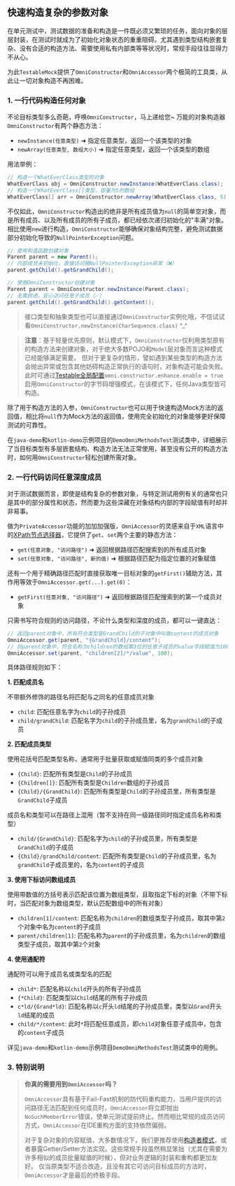 快速构造复杂的参数对象
---

在单元测试中，测试数据的准备和构造是一件既必须又繁琐的任务，面向对象的层层封装，在测试时就成为了初始化对象状态的重重阻碍。尤其遇到类型结构嵌套复杂、没有合适的构造方法、需要使用私有内部类等等状况时，常规手段往往显得力不从心。

为此`TestableMock`提供了`OmniConstructor`和`OmniAccessor`两个极简的工具类，从此让一切对象构造不再困难。

### 1. 一行代码构造任何对象

不论目标类型多么奇葩，呼唤`OmniConstructor`，马上递给您~ 万能的对象构造器`OmniConstructor`有两个静态方法：

- `newInstance(任意类型)` ➜ 指定任意类型，返回一个该类型的对象
- `newArray(任意类型, 数组大小)` ➜ 指定任意类型，返回一个该类型的数组

用法举例：

```java
// 构造一个WhatEverClass类型的对象
WhatEverClass obj = OmniConstructor.newInstance(WhatEverClass.class);
// 构造一个WhatEverClass[]类型，容量为5的数组
WhatEverClass[] arr = OmniConstructor.newArray(WhatEverClass.class, 5);
```

不仅如此，`OmniConstructor`构造出的绝非是所有成员值为`null`的简单空对象，而是所有成员、以及所有成员的所有子成员，都已经依次递归初始化的"丰满"对象。相比使用`new`进行构造，`OmniConstructor`能够确保对象结构完整，避免测试数据部分初始化导致的`NullPointerException`问题。

```java
// 使用构造函数创建对象
Parent parent = new Parent();
// 内部成员未初始化，直接访问报NullPointerException异常（❌）
parent.getChild().getGrandChild();

// 使用OmniConstructor创建对象
Parent parent = OmniConstructor.newInstance(Parent.class);
// 无需顾虑，安心访问任意子成员（✅）
parent.getChild().getGrandChild().getContent();
```

> 接口类型和抽象类型也可以直接通过`OmniConstructor`实例化哦，不信试试看`OmniConstructor.newInstance(CharSequence.class)` ^_^

> **注意**：基于轻量优先原则，默认模式下，`OmniConstructor`仅利用类型原有的构造方法来创建对象，对于绝大多数POJO和`Model`层对象而言这种模式已经能够满足需要。
> 但对于更复杂的情形，譬如遇到某些类型的构造方法会抛出异常或包含其他妨碍构造正常执行的语句时，对象构造可能会失败。
> 此时可通过[Testable全局配置](zh-cn/doc/javaagent-args.md)`omni.constructor.enhance.enable = true`启用`OmniConstructor`的字节码增强模式，在该模式下，任何Java类型皆可构造。

除了用于构造方法的入参，`OmniConstructor`也可以用于快速构造Mock方法的返回值，相比将`null`作为Mock方法的返回值，使用完全初始化的对象能够更好保障测试的可靠性。

在`java-demo`和`kotlin-demo`示例项目的`DemoOmniMethodsTest`测试类中，详细展示了当目标类型有多层嵌套结构、构造方法无法正常使用，甚至没有公开的构造方法时，如何用`OmniConstructor`轻松创建所需对象。

### 2. 一行代码访问任意深度成员

对于测试数据而言，即使是结构复杂的参数对象，与特定测试用例有关的通常也只是其中的部分属性和状态，然而要为这些深藏在对象结构内部的字段赋值有时却并非易事。

做为`PrivateAccessor`功能的加加加强版，`OmniAccessor`的灵感来自于`XML`语言中的[XPath节点选择器](https://www.w3school.com.cn/xpath/xpath_syntax.asp)，它提供了`get`、`set`两个主要的静态方法：

- `get(任意对象, "访问路径")` ➜ 返回根据路径匹配搜索到的所有成员对象
- `set(任意对象, "访问路径", 新的值)` ➜ 根据路径匹配为指定位置的对象赋值

还有一个用于精确路径匹配时直接获取唯一目标对象的`getFirst()`辅助方法，其作用等效于`OmniAccessor.get(...).get(0)`：

- `getFirst(任意对象, "访问路径")` ➜ 返回根据路径匹配搜索到的第一个成员对象

只需书写符合规则的访问路径，不论什么类型和深度的成员，都可以一键直达：

```java
// 返回parent对象中，所有符合类型是GrandChild的子对象中叫做content的成员对象
OmniAccessor.get(parent, "{GrandChild}/content");
// 将parent对象中，符合名称为children的数组第3位的任意子成员的value字段赋值为100
OmniAccessor.set(parent, "children[2]/*/value", 100);
```

具体路径规则如下：

**1. 匹配成员名**

不带额外修饰的路径名将匹配与之同名的任意成员对象

- `child`: 匹配任意名字为`child`的子孙成员
- `child/grandChild`: 匹配名字为`child`的子孙成员里，名为`grandChild`的子成员

**2. 匹配成员类型**

使用花括号匹配类型名称，通常用于批量获取或赋值同类的多个成员对象

- `{Child}`: 匹配所有类型是`Child`的子孙成员
- `{Children[]}`: 匹配所有类型是`Children`数组的子孙成员
- `{Child}/{GrandChild}`: 匹配所有类型是`Child`的子孙成员里，所有类型是`GrandChild`子成员

成员名和类型可以在路径上混用（暂不支持在同一级路径同时指定成员名称和类型）

- `child/{GrandChild}`: 匹配名字为`child`的子孙成员里，所有类型是`GrandChild`的子成员
- `{Child}/grandChild/content`: 匹配所有类型是`Child`的子孙成员里，名为`grandChild`子成员里的，名为`content`的子成员

**3. 使用下标访问数组成员**

使用带数值的方括号表示匹配该位置为数组类型，且取指定下标的对象（不带下标时，当匹配对象为数组类型，默认匹配数组中的所有对象）

- `children[1]/content`: 匹配名称为`children`的数组类型子孙成员，取其中第`2`个对象中名为`content`的子成员
- `parent/children[1]`: 匹配名称为`parent`的子孙成员里，名为`children`的数组类型子成员，取其中第`2`个对象

**4. 使用通配符**

通配符可以用于成员名或类型名的匹配

- `child*`: 匹配名称以`child`开头的所有子孙成员
- `{*Child}`: 匹配类型以`Child`结尾的所有子孙成员
- `c*ld/{Grand*ld}`: 匹配名称以`c`开头`ld`结尾的子孙成员里，类型以`Grand`开头`ld`结尾的成员
- `child/*/content`: 此时`*`将匹配任意成员，即`child`对象任意子成员中，包含的`content`子成员

详见`java-demo`和`kotlin-demo`示例项目`DemoOmniMethodsTest`测试类中的用例。

### 3. 特别说明

> **你真的需要用到`OmniAccessor`吗？**
>
> `OmniAccessor`具有基于Fail-Fast机制的防代码重构能力，当用户提供的访问路径无法匹配到任何成员时，`OmniAccessor`将立即抛出`NoSuchMemberError`错误，使单元测试提前终止。然而相比常规的成员访问方式，`OmniAccessor`在IDE重构方面的支持依然偏弱。
>
> 对于复杂对象的内容赋值，大多数情况下，我们更推荐使用[构造者模式](https://developer.aliyun.com/article/705058)，或者暴露Getter/Setter方法实现。这些常规手段虽然稍显笨拙（尤其在需要为许多相似的成员批量赋值的时候），但对业务逻辑的封装和重构都更加友好。
> 仅当原类型不适合改造，且没有其它可访问目标成员的方法时，`OmniAccessor`才是最后的终极手段。
